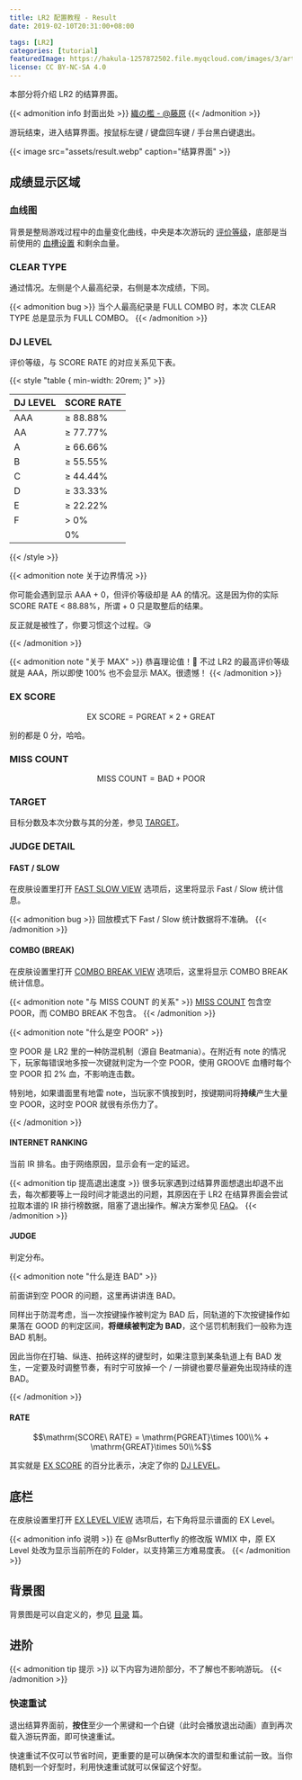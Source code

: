 ```yaml
---
title: LR2 配置教程 - Result
date: 2019-02-10T20:31:00+08:00

tags: [LR2]
categories: [tutorial]
featuredImage: https://hakula-1257872502.file.myqcloud.com/images/3/article-covers/6be82e09-fb04-4d9a-a83c-5cec542f4f81_59521621.webp
license: CC BY-NC-SA 4.0
---
```


本部分将介绍 LR2 的结算界面。

<!--more-->

{{< admonition info 封面出处 >}}
[織の檻 - @藤原](https://www.pixiv.net/artworks/59521621)
{{< /admonition >}}

游玩结束，进入结算界面。按鼠标左键 / 键盘回车键 / 手台黑白键退出。

{{< image src="assets/result.webp" caption="结算界面" >}}

## 成绩显示区域

### 血线图

背景是整局游戏过程中的血量变化曲线，中央是本次游玩的 [评价等级](#dj-level)，底部是当前使用的 [血槽设置](https://hakula.xyz/tutorial/lr2_body_select.html#GROOVEGAUGE) 和剩余血量。

### CLEAR TYPE

通过情况。左侧是个人最高纪录，右侧是本次成绩，下同。

{{< admonition bug >}}
当个人最高纪录是 FULL COMBO 时，本次 CLEAR TYPE 总是显示为 FULL COMBO。
{{< /admonition >}}

### DJ LEVEL

评价等级，与 SCORE RATE 的对应关系见下表。

{{< style "table { min-width: 20rem; }" >}}

| DJ LEVEL | SCORE RATE |
| :------- | :--------- |
| AAA      | ≥ 88.88%   |
| AA       | ≥ 77.77%   |
| A        | ≥ 66.66%   |
| B        | ≥ 55.55%   |
| C        | ≥ 44.44%   |
| D        | ≥ 33.33%   |
| E        | ≥ 22.22%   |
| F        | > 0%       |
|          | 0%         |

{{< /style >}}

{{< admonition note 关于边界情况 >}}

你可能会遇到显示 AAA + 0，但评价等级却是 AA 的情况。这是因为你的实际 SCORE RATE < 88.88%，所谓 + 0 只是取整后的结果。

反正就是被性了，你要习惯这个过程。:kissing_heart:

{{< /admonition >}}

{{< admonition note "关于 MAX" >}}
恭喜理论值！:tada: 不过 LR2 的最高评价等级就是 AAA，所以即使 100% 也不会显示 MAX。很遗憾！
{{< /admonition >}}

### EX SCORE

$$\mathrm{EX\ SCORE} = \mathrm{PGREAT}\times 2 + \mathrm{GREAT}$$

别的都是 0 分，哈哈。

### MISS COUNT

$$\mathrm{MISS\ COUNT} = \mathrm{BAD} + \mathrm{POOR}$$

### TARGET

目标分数及本次分数与其的分差，参见 [TARGET](../select/#target)。

### JUDGE DETAIL

#### FAST / SLOW

在皮肤设置里打开 [FAST SLOW VIEW](../wmix/#结算界面) 选项后，这里将显示 Fast / Slow 统计信息。

{{< admonition bug >}}
回放模式下 Fast / Slow 统计数据将不准确。
{{< /admonition >}}

#### COMBO (BREAK)

在皮肤设置里打开 [COMBO BREAK VIEW](../wmix/#结算界面) 选项后，这里将显示 COMBO BREAK 统计信息。

{{< admonition note "与 MISS COUNT 的关系" >}}
[MISS COUNT](#miss-count) 包含空 POOR，而 COMBO BREAK 不包含。
{{< /admonition >}}

{{< admonition note "什么是空 POOR" >}}

空 POOR 是 LR2 里的一种防混机制（源自 Beatmania）。在附近有 note 的情况下，玩家每错误地多按一次键就判定为一个空 POOR，使用 GROOVE 血槽时每个空 POOR 扣 2% 血，不影响连击数。

特别地，如果谱面里有地雷 note，当玩家不慎按到时，按键期间将**持续**产生大量空 POOR，这时空 POOR 就很有杀伤力了。

{{< /admonition >}}

#### INTERNET RANKING

当前 IR 排名。由于网络原因，显示会有一定的延迟。

{{< admonition tip 提高退出速度 >}}
很多玩家遇到过结算界面想退出却退不出去，每次都要等上一段时间才能退出的问题，其原因在于 LR2 在结算界面会尝试拉取本谱的 IR 排行榜数据，阻塞了退出操作。解决方案参见 [FAQ](../faq/#28-结算界面退出时卡住)。
{{< /admonition >}}

#### JUDGE

判定分布。

{{< admonition note "什么是连 BAD" >}}

前面讲到空 POOR 的问题，这里再讲讲连 BAD。

同样出于防混考虑，当一次按键操作被判定为 BAD 后，同轨道的下次按键操作如果落在 GOOD 的判定区间，**将继续被判定为 BAD**，这个惩罚机制我们一般称为连 BAD 机制。

因此当你在打轴、纵连、拍砖这样的键型时，如果注意到某条轨道上有 BAD 发生，一定要及时调整节奏，有时宁可放掉一个 / 一排键也要尽量避免出现持续的连 BAD。

{{< /admonition >}}

#### RATE

$$\mathrm{SCORE\ RATE} = \mathrm{PGREAT}\times 100\\% + \mathrm{GREAT}\times 50\\%$$

其实就是 [EX SCORE](#ex-score) 的百分比表示，决定了你的 [DJ LEVEL](#dj-level)。

## 底栏

在皮肤设置里打开 [EX LEVEL VIEW](../wmix/#结算界面) 选项后，右下角将显示谱面的 EX Level。

{{< admonition info 说明 >}}
在 @MsrButterfly 的修改版 WMIX 中，原 EX Level 处改为显示当前所在的 Folder，以支持第三方难易度表。
{{< /admonition >}}

## 背景图

背景图是可以自定义的，参见 [目录](../directory-structure/#wmix_hd) 篇。

## 进阶

{{< admonition tip 提示 >}}
以下内容为进阶部分，不了解也不影响游玩。
{{< /admonition >}}

### 快速重试

退出结算界面前，**按住**至少一个黑键和一个白键（此时会播放退出动画）直到再次载入游玩界面，即可快速重试。

快速重试不仅可以节省时间，更重要的是可以确保本次的谱型和重试前一致。当你随机到一个好型时，利用快速重试就可以保留这个好型。
